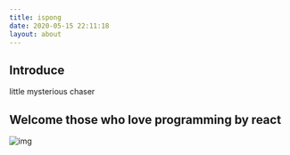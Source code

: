 ```yaml
---
title: ispong
date: 2020-05-15 22:11:18
layout: about
---
```


## Introduce

little mysterious chaser


## Welcome those who love programming by react 

![img](https://gitee.com/ispong/my_images/raw/master/ispong-react/favicon.png)

